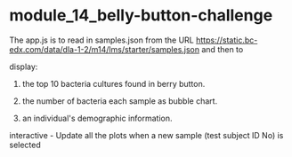 # module_14_belly-button-challenge


The app.js is to read in samples.json from the URL
https://static.bc-edx.com/data/dla-1-2/m14/lms/starter/samples.json and then to

display: 

1. the top 10 bacteria cultures found in berry button.

2. the number of bacteria each sample as bubble chart.

3. an individual's demographic information.

interactive  - Update all the plots when a new sample (test subject ID No) is selected

